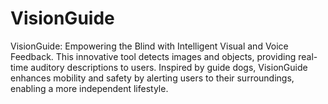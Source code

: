 # VisionGuide
VisionGuide: Empowering the Blind with Intelligent Visual and Voice Feedback. This innovative tool detects images and objects, providing real-time auditory descriptions to users. Inspired by guide dogs, VisionGuide enhances mobility and safety by alerting users to their surroundings, enabling a more independent lifestyle.
